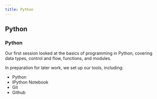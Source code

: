 ```yaml
---
title: Python
---
```


## Python

### Python

Our first session looked at the basics of programming in Python, covering data types, control and flow, functions, and modules. 

In preparation for later work, we set up our tools, including:

* Python
* IPython Notebook
* Git
* Github

